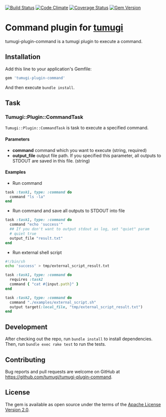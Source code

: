[![Build Status](https://travis-ci.org/tumugi/tumugi-plugin-command.svg?branch=master)](https://travis-ci.org/tumugi/tumugi-plugin-command) [![Code Climate](https://codeclimate.com/github/tumugi/tumugi-plugin-command/badges/gpa.svg)](https://codeclimate.com/github/tumugi/tumugi-plugin-command) [![Coverage Status](https://coveralls.io/repos/github/tumugi/tumugi-plugin-command/badge.svg?branch=master)](https://coveralls.io/github/tumugi/tumugi-plugin-command)  [![Gem Version](https://badge.fury.io/rb/tumugi-plugin-command.svg)](https://badge.fury.io/rb/tumugi-plugin-command)

# Command plugin for [tumugi](https://github.com/tumugi/tumugi)

tumugi-plugin-command is a tumugi plugin to execute a command.

## Installation

Add this line to your application's Gemfile:

```ruby
gem 'tumugi-plugin-command'
```

And then execute `bundle install`.

## Task

### Tumugi::Plugin::CommandTask

`Tumugi::Plugin::CommandTask` is task to execute a specified command.

#### Parameters

- **command** command which you want to execute (string, required)
- **output_file** output file path. If you specified this parameter, all outputs to STDOUT are saved in this file. (string)

#### Examples

- Run command

```rb
task :task1, type: :command do
  command "ls -la"
end
```

- Run command and save all outputs to STDOUT into file

```rb
task :task1, type: :command do
  command "echo 'success'"
  ## If you don't want to output stdout as log, set "quiet" param
  # quiet true
  output_file "result.txt"
end
```

- Run external shell script

```sh:external_script.sh
#!/bin/sh
echo 'success' > tmp/external_script_result.txt
```

```rb
task :task1, type: :command do
  requires :task2
  command { "cat #{input.path}" }
end

task :task2, type: :command do
  command "./examples/external_script.sh"
  output target(:local_file, "tmp/external_script_result.txt")
end
```

## Development

After checking out the repo, run `bundle install` to install dependencies. Then, run `bundle exec rake test` to run the tests.

## Contributing

Bug reports and pull requests are welcome on GitHub at https://github.com/tumugi/tumugi-plugin-command.

## License

The gem is available as open source under the terms of the [Apache License
Version 2.0](http://www.apache.org/licenses/).
